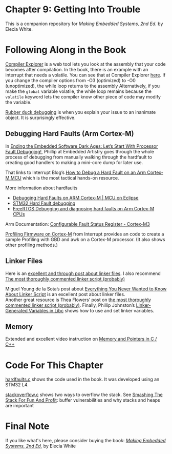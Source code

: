 # Chapter 9: Getting Into Trouble
This is a companion repository for _Making Embedded Systems, 2nd Ed._ by Elecia White. 


# Following Along in the Book
[Compiler Explorer](https://godbolt.org/) is a web tool lets you look at the assembly that your code becomes after compilation. In the book, there is an example with an interrupt that needs a volatile. You can see that at Compiler Explorer [here](https://godbolt.org/z/G49oYYevs). If you change the compiler options from -O3 (optimized) to -O0 (unoptimized), the while loop returns to the assembly Alternatively, if you make the `global` variable volatile, the while loop remains because the `volatile` keyword lets the compiler know other piece of code may modify the variable.

[Rubber duck debugging](https://en.wikipedia.org/wiki/Rubber_duck_debugging) is when you explain your issue to an inanimate object. It is surprisingly effective.


## Debugging Hard Faults (Arm Cortex-M)

In [Ending the Embedded Software Dark Ages: Let’s Start With Processor Fault Debugging!](https://embeddedartistry.com/blog/2021/01/11/hard-fault-debugging/), Phillip at Embedded Artistry goes through the whole process of debugging from manually walking through the hardfault to creating good handlers to making a mini-core dump for later use. 

That links to Interrupt Blog’s [How to Debug a Hard Fault on an Arm Cortex-M MCU](https://interrupt.memfault.com/blog/cortex-m-fault-debug) which is the most tactical hands-on resource.

More information about hardfaults
 * [Debugging Hard Faults on ARM Cortex-M | MCU on Eclipse](https://mcuoneclipse.com/2012/11/24/debugging-hard-faults-on-arm-cortex-m/)
 * [STM32 Hard Fault debugging](https://mcuoneclipse.com/2012/11/24/debugging-hard-faults-on-arm-cortex-m/)
 * [FreeRTOS Debugging and diagnosing hard faults on Arm Cortex-M CPUs](https://www.freertos.org/Debugging-Hard-Faults-On-Cortex-M-Microcontrollers.html)


Arm Documentation: [Configurable Fault Status Register - Cortex-M3](https://developer.arm.com/documentation/dui0552/a/cortex-m3-peripherals/system-control-block/configurable-fault-status-register) 

[Profiling Firmware on Cortex-M](https://interrupt.memfault.com/blog/profiling-firmware-on-cortex-m) from Interrupt provides an code to create a sample Profiling with GBD and awk on a Cortex-M processor. (It also shows other profiling methods.)

## Linker Files
Here is an [excellent and through post about linker files](https://mcyoung.xyz/2021/06/01/linker-script/). I also recommend [The most thoroughly commented linker script (probably)](
)

Miguel Young de la Sota’s post about [Everything You Never Wanted to Know About Linker Script](https://mcyoung.xyz/2021/06/01/linker-script/) is an excellent post about linker files.  
Another great resource is Thea Flowers’ post on [the most thoroughly commented linker script (probably)](https://blog.thea.codes/the-most-thoroughly-commented-linker-script/). Finally, 
Phillip Johnston’s [Linker-Generated Variables in Libc](https://embeddedartistry.com/lesson/linker-generated-variables-in-libc/) shows how to use and set linker variables.


## Memory
Extended and excellent video instruction on [Memory and Pointers in C / C++](https://www.youtube.com/watch?v=zuegQmMdy8M)
    

# Code For This Chapter

[hardfaults.c](hardfaults.c) shows the code used in the book. It was developed using an STM32 L4.

[stackoverflow.c](stackoverflow.c) shows two ways to overflow the stack. See [Smashing The Stack For Fun And Profit](https://inst.eecs.berkeley.edu/~cs161/fa08/papers/stack_smashing.pdf): buffer vulnerabilities and why stacks and heaps are important


# Final Note
If you like what's here, please consider buying the book: [_Making Embedded Systems, 2nd Ed._](https://learning.oreilly.com/library/view/making-embedded-systems/9781098151539/) by Elecia White
